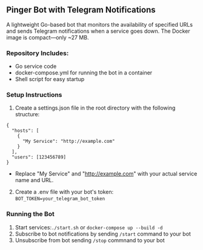 ## Pinger Bot with Telegram Notifications

A lightweight Go-based bot that monitors the availability of specified URLs and sends Telegram notifications when a service goes down. The Docker image is compact—only ~27 MB.

### Repository Includes:

- Go service code
- docker-compose.yml for running the bot in a container
- Shell script for easy startup

### Setup Instructions
1. Create a settings.json file in the root directory with the following structure:
```
{
  "hosts": [
    {
      "My Service": "http://example.com"
    }
  ],
  "users": [123456789]
}
```
- Replace "My Service" and "http://example.com" with your actual service name and URL.

2. Create a .env file with your bot's token:
`BOT_TOKEN=your_telegram_bot_token`

### Running the Bot

1. Start services:`./start.sh` or `docker-compose up --build -d`
2. Subscribe to bot notifications by sending `/start` command to your bot
3. Unsubscribe from bot sending `/stop` commnand to your bot

